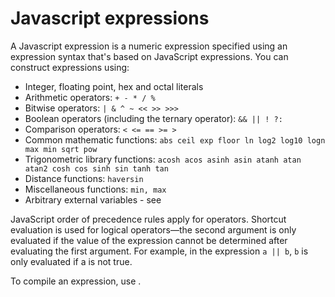 ﻿<!--
 Licensed to the Apache Software Foundation (ASF) under one or more
 contributor license agreements.  See the NOTICE file distributed with
 this work for additional information regarding copyright ownership.
 The ASF licenses this file to You under the Apache License, Version 2.0
 (the "License"); you may not use this file except in compliance with
 the License.  You may obtain a copy of the License at

     http://www.apache.org/licenses/LICENSE-2.0

 Unless required by applicable law or agreed to in writing, software
 distributed under the License is distributed on an "AS IS" BASIS,
 WITHOUT WARRANTIES OR CONDITIONS OF ANY KIND, either express or implied.
 See the License for the specific language governing permissions and
 limitations under the License.
-->

# Javascript expressions

A Javascript expression is a numeric expression specified using an expression syntax that's based on JavaScript expressions. You can construct expressions using:

*   Integer, floating point, hex and octal literals
*   Arithmetic operators: `+ - * / %`
*   Bitwise operators: `| & ^ ~ << >> >>>`
*   Boolean operators (including the ternary operator): `&& || ! ?:`
*   Comparison operators: `< <= == >= >`
*   Common mathematic functions: `abs ceil exp floor ln log2 log10 logn max min sqrt pow`
*   Trigonometric library functions: `acosh acos asinh asin atanh atan atan2 cosh cos sinh sin tanh tan`
*   Distance functions: `haversin`
*   Miscellaneous functions: `min, max`
*   Arbitrary external variables - see [](xref:Lucene.Net.Expressions.Bindings)

 JavaScript order of precedence rules apply for operators. Shortcut evaluation is used for logical operators—the second argument is only evaluated if the value of the expression cannot be determined after evaluating the first argument. For example, in the expression `a || b`, `b` is only evaluated if a is not true. 

 To compile an expression, use [](xref:Lucene.Net.Expressions.Js.JavascriptCompiler). 
